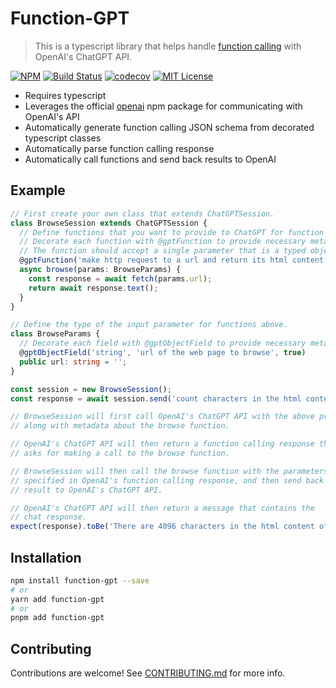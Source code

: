 # Function-GPT

> This is a typescript library that helps handle [function calling](https://platform.openai.com/docs/guides/gpt/function-calling) with OpenAI's ChatGPT API.

[![NPM](https://img.shields.io/npm/v/function-gpt.svg)](https://www.npmjs.com/package/function-gpt)
[![Build Status](https://github.com/atinylittleshell/function-gpt/actions/workflows/publish.yml/badge.svg)](https://github.com/atinylittleshell/function-gpt/actions/workflows/publish.yml)
[![codecov](https://codecov.io/gh/kunchenguid/TerminalOne/branch/main/graph/badge.svg?token=2TEJYGL994)](https://codecov.io/gh/kunchenguid/TerminalOne)
[![MIT License](https://img.shields.io/badge/license-MIT-blue)](https://github.com/atinylittleshell/function-gpt/blob/main/license)

- Requires typescript
- Leverages the official [openai](https://www.npmjs.com/package/openai) npm package for communicating with OpenAI's API
- Automatically generate function calling JSON schema from decorated typescript classes
- Automatically parse function calling response
- Automatically call functions and send back results to OpenAI

## Example

```typescript
// First create your own class that extends ChatGPTSession.
class BrowseSession extends ChatGPTSession {
  // Define functions that you want to provide to ChatGPT for function calling.
  // Decorate each function with @gptFunction to provide necessary metadata.
  // The function should accept a single parameter that is a typed object.
  @gptFunction('make http request to a url and return its html content', BrowseParams)
  async browse(params: BrowseParams) {
    const response = await fetch(params.url);
    return await response.text();
  }
}

// Define the type of the input parameter for functions above.
class BrowseParams {
  // Decorate each field with @gptObjectField to provide necessary metadata.
  @gptObjectField('string', 'url of the web page to browse', true)
  public url: string = '';
}

const session = new BrowseSession();
const response = await session.send('count characters in the html content of https://www.google.com.');

// BrowseSession will first call OpenAI's ChatGPT API with the above prompt
// along with metadata about the browse function.

// OpenAI's ChatGPT API will then return a function calling response that
// asks for making a call to the browse function.

// BrowseSession will then call the browse function with the parameters
// specified in OpenAI's function calling response, and then send back the
// result to OpenAI's ChatGPT API.

// OpenAI's ChatGPT API will then return a message that contains the
// chat response.
expect(response).toBe('There are 4096 characters in the html content of https://www.google.com/.');
```

## Installation

```bash
npm install function-gpt --save
# or
yarn add function-gpt
# or
pnpm add function-gpt
```

## Contributing

Contributions are welcome! See [CONTRIBUTING.md](./CONTRIBUTING.md) for more info.